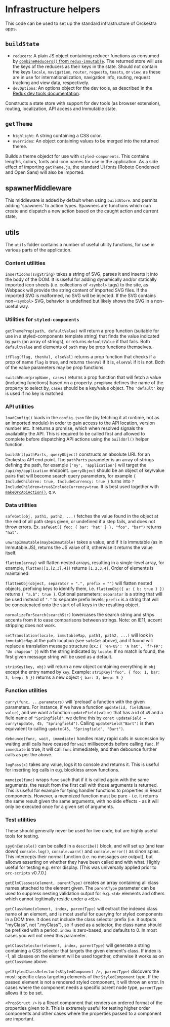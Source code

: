 # Infrastructure helpers

This code can be used to set up the standard infrastructure of Orckestra apps.

## `buildState`

- `reducers`: A plain JS object containing reducer functions as consumed by [`combineReducers()` from `redux-immutable`](https://github.com/gajus/redux-immutable#usage). The returned store will use the keys of the reducers as their keys in the state. Should not contain the keys `locale`, `navigation`, `router`, `requests`, `toasts`, or `view`, as these are in use for internationalization, navigation info, routing, request tracking and view data, respectively.
- `devOptions`: An options object for the dev tools, as described in the [Redux dev tools documentation](https://github.com/zalmoxisus/redux-devtools-extension/blob/master/docs/API/Arguments.md).

Constructs a state store with support for dev tools (as browser extension), routing, localization, API access and Immutable state.

## `getTheme`

- `highlight`: A string containing a CSS color.
- `overrides`: An object containing values to be merged into the returned theme.

Builds a theme objedct for use with `styled-components`. This contains lengths, colors, fonts and icon names for use in the application. As a side effect of importing `getTheme.js`, the standard UI fonts (Roboto Condensed and Open Sans) will also be imported.

## spawnerMiddleware

This middleware is added by default when using `buildStore`. and permits adding 'spawners' to action types. Spawners are functions which can create and dispatch a new action based on the caught action and current state,

## utils

The `utils` folder contains a number of useful utility functions, for use in various parts of the application.

### Content utilities

`insertIcons(svgString)` takes a string of SVG, parses it and inserts it into the body of the DOM. It is useful for adding dynamically and/or statically imported icon sheets (i.e. collections of `<symbol>` tags) to the site, as Webpack will provide the string content of imported SVG files. If the imported SVG is malformed, no SVG will be injected. If the SVG contains non-`<symbol>` SVG, behavior is undefined but likely shows the SVG in a non-useful way.

### Utilities for `styled-components`

`getThemeProp(path, defaultValue)` will return a prop function (suitable for use in a styled-components template string) that finds the value indicated by `path` (an array of strings), or returns `defaultValue` if that fails. Both `defaultValue` and elements of `path` may be prop functions themselves.

`ifFlag(flag, thenVal, elseVal)` returns a prop function that checks if a prop of name `flag` is true, and returns `thenVal` if it is, `elseVal` if it is not. Both of the value parameters may be prop functions.

`switchEnum(propName, cases)` returns a prop function that will fetch a value (including functions) based on a property. `propName` defines the name of the property to select by, `cases` should be a key/value object. The `'default'` key is used if no key is matched.

### API utilities

`loadConfig()` loads in the `config.json` file (by fetching it at runtime, not as an imported module) in order to gain access to the API location, version number etc. It returns a promise, which when resolved signals the availability the API. This is required to be called first and allowed to complete before dispatching API actions using the `buildUrl()` helper function. <!-- Edit this to generalize if/when we have more API helper funcs  -->

`buildUrl(pathParts, queryObject)` constructs an absolute URL for an Orckestra API end point. The `pathParts` parameter is an array of strings defining the path, for example `['my', 'application']` will target the `/api/my/application` endpoint. `queryObject` should be an object of key/value pairs that will become search query parameters, for example `{ IncludeChildren: true, IncludeCurrency: true }` turns into `?IncludeChildren=true&IncludeCurrency=true`. It is best used together with [`makeOrcApiAction()`](actionsreducersselectors.md#api-action-tools), q.v.

### Data utilities

`safeGet(obj, path1, path2, ...)` fetches the value found in the object at the end of all path steps given, or undefined if a step fails, and does not throw errors. Ex. `safeGet({ foo: { bar: 'hat' } }, "foo", "bar")` returns `"hat"`.

`unwrapImmutable(maybeImmutable)` takes a value, and if it is immutable (as in Immutable.JS), returns the JS value of it, otherwise it returns the value itself.

`flatten(array)` will flatten nested arrays, resulting in a single-level array, for example, `flatten([1,[2,3],4])` returns `[1,2,3,4]`. Order of elements is maintained.

`flattenObj(object, separator = ".", prefix = "")` will flatten nested objects, prefixing keys to identify them, i.e. `flattenObj({ a: { b: true } })` returns `{ "a.b": true }`. Optional parameters: `separator` is a string that will be used instead of `"."` to separate prefix levels; `prefix` is a string that will be concatenated onto the start of all keys in the resulting object.

`normalizeForSearch(searchStr)` lowercases the search string and strips accents from it to ease comparisons between strings. Note: on IE11, accent stripping does not work.

`setTranslation(locale, immutableMap, path1, path2, ...)` will look in `immutableMap` at the path location (see `safeGet` above), and if found will replace a translation message structure (ex.: `{ 'en-US': 'A hat', 'fr-FR': 'Un chapeau' }`) with the string indicated by `locale`. If no match is found, the first given message string will be used as a default.

`stripKey(key, obj)` will return a new object containing everything in `obj` except the entry named by `key`. Example: `stripKey("foo", { foo: 1, bar: 3, beep: 5 })` returns a new object `{ bar: 3, beep: 5 }`

### Function utilities

`curry(func, ...parameters)` will 'preload' a function with the given parameters. For instance, if we have a function `update(id, fieldName, value)`, and we want a function `updateField(value)` that has a id of `45` and a field name of `"Springfield"`, we define this by `const updateField = curry(update, 45, "Springfield")`. Calling `updateField("Bart")` is then equivalent to calling `update(45, "Springfield", "Bart")`.

`debounce(func, wait, immediate)` handles many rapid calls in succession by waiting until calls have ceased for `wait` milliseconds before calling `func`. If `immediate` is true, it will call `func` immediately, and then debounce further calls as per the above.

`logPass(x)` takes any value, logs it to console and returns it. This is useful for inserting log calls in e.g. blockless arrow functions.

`memoize(func)` wraps `func` such that if it is called again with the same arguments, the result from the first call with those arguments is returned. This is useful for example for tying handler functions to properties in React components. However, a memoized function must be pure - i.e. it returns the same result given the same arguments, with no side effects - as it will only be executed once for a given set of arguments.

### Test utilities

These should generally never be used for live code, but are highly useful tools for testing.

`spyOnConsole()` can be called in a `describe()` block, and will set up (and tear down) `console.log()`, `console.warn()` and `console.error()` as sinon spies. This intercepts their normal function (i.e. no messages are output), but alloows asserting on whether they have been called and with what. Highly useful for testing e.g. error display. (This was universally applied prior to `orc-scripts` v0.7.0.)

`getElmClasses(element, parentType)` creates an array containing all class names attached to the element given. The `parentType` parameter can be used to suppress nesting validation output for e.g. `<td>` elements and others which cannot legitimally reside under a `<div>`.

`getClassName(element, index, parentType)` will extract the indexed class name of an element, and is most useful for querying for styled components in a DOM tree. It does not include the class selector prefix (i.e. it outputs "myClass", not ".myClass"), so if used as a selector, the class name should be prefixed with a period. `index` is zero-based, and defaults to 0. In most cases you will not need this parameter.

`getClassSelector(element, index, parentType)` will generate a string containing a CSS selector that targets the given element's class. If index is -1, all classes on the element will be used together, otherwise it works as on `getClassName` above.

`getStyledClassSelector(<StyledComponent />, parentType)` discovers the most-specific class targeting elements of the `StyledComponent` type. If the passed element is not a rendered styled component, it will throw an error. In cases where the component needs a specific parent node type, `parentType` allows it to be set.

`<PropStruct />` is a React component that renders an ordered format of the properties given to it. This is extremely useful for testing higher order components and other cases where the properties passed to a component are important.
